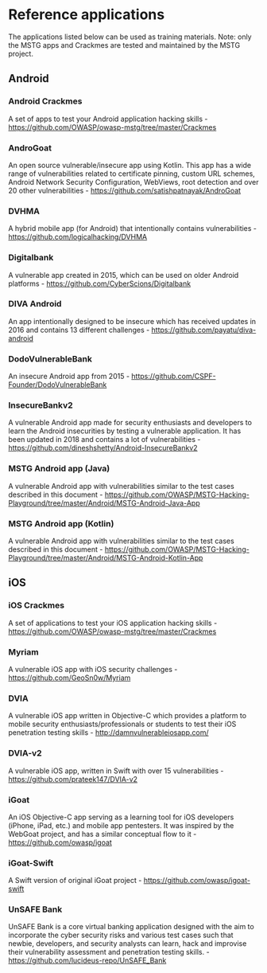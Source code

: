 # Reference applications

The applications listed below can be used as training materials. Note: only the MSTG apps and Crackmes are tested and maintained by the MSTG project.

## Android

### Android Crackmes

A set of apps to test your Android application hacking skills - <https://github.com/OWASP/owasp-mstg/tree/master/Crackmes>

### AndroGoat

An open source vulnerable/insecure app using Kotlin. This app has a wide range of vulnerabilities related to certificate pinning, custom URL schemes, Android Network Security Configuration, WebViews, root detection and over 20 other vulnerabilities - <https://github.com/satishpatnayak/AndroGoat>

### DVHMA

A hybrid mobile app (for Android) that intentionally contains vulnerabilities - <https://github.com/logicalhacking/DVHMA>

### Digitalbank

A vulnerable app created in 2015, which can be used on older Android platforms - <https://github.com/CyberScions/Digitalbank>

### DIVA Android

An app intentionally designed to be insecure which has received updates in 2016 and contains 13 different challenges - <https://github.com/payatu/diva-android>

### DodoVulnerableBank

An insecure Android app from 2015 - <https://github.com/CSPF-Founder/DodoVulnerableBank>

### InsecureBankv2

A vulnerable Android app made for security enthusiasts and developers to learn the Android insecurities by testing a vulnerable application. It has been updated in 2018 and contains a lot of vulnerabilities - <https://github.com/dineshshetty/Android-InsecureBankv2>

### MSTG Android app (Java)

A vulnerable Android app with vulnerabilities similar to the test cases described in this document - <https://github.com/OWASP/MSTG-Hacking-Playground/tree/master/Android/MSTG-Android-Java-App>

### MSTG Android app (Kotlin)

A vulnerable Android app with vulnerabilities similar to the test cases described in this document - <https://github.com/OWASP/MSTG-Hacking-Playground/tree/master/Android/MSTG-Android-Kotlin-App>

## iOS

### iOS Crackmes

A set of applications to test your iOS application hacking skills - <https://github.com/OWASP/owasp-mstg/tree/master/Crackmes>

### Myriam

A vulnerable iOS app with iOS security challenges - <https://github.com/GeoSn0w/Myriam>

### DVIA

A vulnerable iOS app written in Objective-C which provides a platform to mobile security enthusiasts/professionals or students to test their iOS penetration testing skills - <http://damnvulnerableiosapp.com/>

### DVIA-v2

A vulnerable iOS app, written in Swift with over 15 vulnerabilities - <https://github.com/prateek147/DVIA-v2>

### iGoat

An iOS Objective-C app serving as a learning tool for iOS developers (iPhone, iPad, etc.) and mobile app pentesters. It was inspired by the WebGoat project, and has a similar conceptual flow to it - <https://github.com/owasp/igoat>

### iGoat-Swift

A Swift version of original iGoat project - <https://github.com/owasp/igoat-swift>

### UnSAFE Bank

UnSAFE Bank is a core virtual banking application designed with the aim to incorporate the cyber security risks and various test cases such that newbie, developers, and security analysts can learn, hack and improvise their vulnerability assessment and penetration testing skills. - <https://github.com/lucideus-repo/UnSAFE_Bank>
